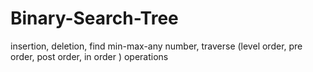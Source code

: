 # Binary-Search-Tree
insertion, deletion, find min-max-any number, traverse (level order, pre order, post order, in order ) operations
